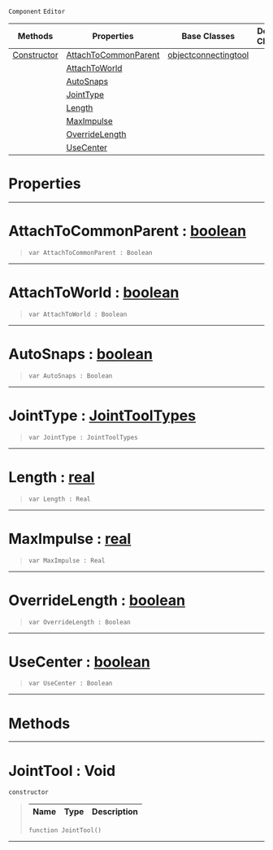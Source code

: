  `Component` `Editor`



|Methods|Properties|Base Classes|Derived Classes|
|---|---|---|---|
|[ Constructor](https://github.com/dragonCASTjosh/PlasmaDocs/blob/master/code_reference/class_reference/jointtool.markdown#jointtool-void)|[ AttachToCommonParent](https://github.com/dragonCASTjosh/PlasmaDocs/blob/master/code_reference/class_reference/jointtool.markdown#attachtocommonparent-zer)|[objectconnectingtool](https://github.com/dragonCASTjosh/PlasmaDocs/blob/master/code_reference/class_reference/objectconnectingtool.markdown)| |
| |[ AttachToWorld](https://github.com/dragonCASTjosh/PlasmaDocs/blob/master/code_reference/class_reference/jointtool.markdown#attachtoworld-plasma-engin)| | |
| |[ AutoSnaps](https://github.com/dragonCASTjosh/PlasmaDocs/blob/master/code_reference/class_reference/jointtool.markdown#autosnaps-plasma-engine-do)| | |
| |[ JointType](https://github.com/dragonCASTjosh/PlasmaDocs/blob/master/code_reference/class_reference/jointtool.markdown#jointtype-plasma-engine-do)| | |
| |[ Length](https://github.com/dragonCASTjosh/PlasmaDocs/blob/master/code_reference/class_reference/jointtool.markdown#length-plasma-engine-docum)| | |
| |[ MaxImpulse](https://github.com/dragonCASTjosh/PlasmaDocs/blob/master/code_reference/class_reference/jointtool.markdown#maximpulse-plasma-engine-d)| | |
| |[ OverrideLength](https://github.com/dragonCASTjosh/PlasmaDocs/blob/master/code_reference/class_reference/jointtool.markdown#overridelength-plasma-engi)| | |
| |[ UseCenter](https://github.com/dragonCASTjosh/PlasmaDocs/blob/master/code_reference/class_reference/jointtool.markdown#usecenter-plasma-engine-do)| | |


 #  Properties


---  
 #  AttachToCommonParent : [boolean](https://github.com/dragonCASTjosh/PlasmaDocs/blob/master/code_reference/lightning_base_types/boolean.markdown)

> 
> ``` lang=cpp, name=Lightning
> var AttachToCommonParent : Boolean


---  
 #  AttachToWorld : [boolean](https://github.com/dragonCASTjosh/PlasmaDocs/blob/master/code_reference/lightning_base_types/boolean.markdown)

> 
> ``` lang=cpp, name=Lightning
> var AttachToWorld : Boolean


---  
 #  AutoSnaps : [boolean](https://github.com/dragonCASTjosh/PlasmaDocs/blob/master/code_reference/lightning_base_types/boolean.markdown)

> 
> ``` lang=cpp, name=Lightning
> var AutoSnaps : Boolean


---  
 #  JointType : [JointToolTypes](https://github.com/dragonCASTjosh/PlasmaDocs/blob/master/code_reference/enum_reference.markdown#jointtooltypes)

> 
> ``` lang=cpp, name=Lightning
> var JointType : JointToolTypes


---  
 #  Length : [real](https://github.com/dragonCASTjosh/PlasmaDocs/blob/master/code_reference/lightning_base_types/real.markdown)

> 
> ``` lang=cpp, name=Lightning
> var Length : Real


---  
 #  MaxImpulse : [real](https://github.com/dragonCASTjosh/PlasmaDocs/blob/master/code_reference/lightning_base_types/real.markdown)

> 
> ``` lang=cpp, name=Lightning
> var MaxImpulse : Real


---  
 #  OverrideLength : [boolean](https://github.com/dragonCASTjosh/PlasmaDocs/blob/master/code_reference/lightning_base_types/boolean.markdown)

> 
> ``` lang=cpp, name=Lightning
> var OverrideLength : Boolean


---  
 #  UseCenter : [boolean](https://github.com/dragonCASTjosh/PlasmaDocs/blob/master/code_reference/lightning_base_types/boolean.markdown)

> 
> ``` lang=cpp, name=Lightning
> var UseCenter : Boolean


---  
 #  Methods


---  
 #  JointTool : Void

 `constructor`

> 
> |Name|Type|Description|
> |---|---|---|
> ``` lang=cpp, name=Lightning
> function JointTool()
> ``` 


---  
 

 